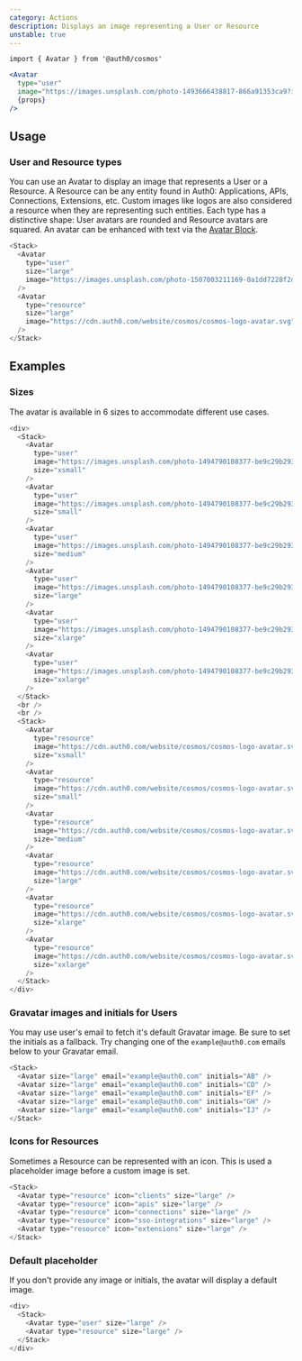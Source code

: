 ```yaml
---
category: Actions
description: Displays an image representing a User or Resource
unstable: true
---
```


`import { Avatar } from '@auth0/cosmos'`

```jsx
<Avatar
  type="user"
  image="https://images.unsplash.com/photo-1493666438817-866a91353ca9?ixlib=rb-0.3.5&q=80&fm=jpg&crop=entropy&cs=tinysrgb&w=200&h=200&fit=crop&crop=faces&s=a72ca28288878f8404a795f39642a46f"
  {props}
/>
```

## Usage

### User and Resource types

You can use an Avatar to display an image that represents a User or a Resource. A Resource can be any entity found in Auth0: Applications, APIs, Connections, Extensions, etc. Custom images like logos are also considered a resource when they are representing such entities. Each type has a distinctive shape: User avatars are rounded and Resource avatars are squared. An avatar can be enhanced with text via the [Avatar Block](/docs/#/component/avatar-block).

```js
<Stack>
  <Avatar
    type="user"
    size="large"
    image="https://images.unsplash.com/photo-1507003211169-0a1dd7228f2d?ixlib=rb-0.3.5&q=80&fm=jpg&crop=entropy&cs=tinysrgb&w=200&h=200&fit=crop&crop=faces&s=a72ca28288878f8404a795f39642a46f"
  />
  <Avatar
    type="resource"
    size="large"
    image="https://cdn.auth0.com/website/cosmos/cosmos-logo-avatar.svg"
  />
</Stack>
```

## Examples

### Sizes

The avatar is available in 6 sizes to accommodate different use cases.

```js
<div>
  <Stack>
    <Avatar
      type="user"
      image="https://images.unsplash.com/photo-1494790108377-be9c29b29330?ixlib=rb-0.3.5&q=80&fm=jpg&crop=entropy&cs=tinysrgb&w=200&h=200&fit=crop&crop=faces&s=707b9c33066bf8808c934c8ab394dff6"
      size="xsmall"
    />
    <Avatar
      type="user"
      image="https://images.unsplash.com/photo-1494790108377-be9c29b29330?ixlib=rb-0.3.5&q=80&fm=jpg&crop=entropy&cs=tinysrgb&w=200&h=200&fit=crop&crop=faces&s=707b9c33066bf8808c934c8ab394dff6"
      size="small"
    />
    <Avatar
      type="user"
      image="https://images.unsplash.com/photo-1494790108377-be9c29b29330?ixlib=rb-0.3.5&q=80&fm=jpg&crop=entropy&cs=tinysrgb&w=200&h=200&fit=crop&crop=faces&s=707b9c33066bf8808c934c8ab394dff6"
      size="medium"
    />
    <Avatar
      type="user"
      image="https://images.unsplash.com/photo-1494790108377-be9c29b29330?ixlib=rb-0.3.5&q=80&fm=jpg&crop=entropy&cs=tinysrgb&w=200&h=200&fit=crop&crop=faces&s=707b9c33066bf8808c934c8ab394dff6"
      size="large"
    />
    <Avatar
      type="user"
      image="https://images.unsplash.com/photo-1494790108377-be9c29b29330?ixlib=rb-0.3.5&q=80&fm=jpg&crop=entropy&cs=tinysrgb&w=200&h=200&fit=crop&crop=faces&s=707b9c33066bf8808c934c8ab394dff6"
      size="xlarge"
    />
    <Avatar
      type="user"
      image="https://images.unsplash.com/photo-1494790108377-be9c29b29330?ixlib=rb-0.3.5&q=80&fm=jpg&crop=entropy&cs=tinysrgb&w=200&h=200&fit=crop&crop=faces&s=707b9c33066bf8808c934c8ab394dff6"
      size="xxlarge"
    />
  </Stack>
  <br />
  <br />
  <Stack>
    <Avatar
      type="resource"
      image="https://cdn.auth0.com/website/cosmos/cosmos-logo-avatar.svg"
      size="xsmall"
    />
    <Avatar
      type="resource"
      image="https://cdn.auth0.com/website/cosmos/cosmos-logo-avatar.svg"
      size="small"
    />
    <Avatar
      type="resource"
      image="https://cdn.auth0.com/website/cosmos/cosmos-logo-avatar.svg"
      size="medium"
    />
    <Avatar
      type="resource"
      image="https://cdn.auth0.com/website/cosmos/cosmos-logo-avatar.svg"
      size="large"
    />
    <Avatar
      type="resource"
      image="https://cdn.auth0.com/website/cosmos/cosmos-logo-avatar.svg"
      size="xlarge"
    />
    <Avatar
      type="resource"
      image="https://cdn.auth0.com/website/cosmos/cosmos-logo-avatar.svg"
      size="xxlarge"
    />
  </Stack>
</div>
```

### Gravatar images and initials for Users

You may use user's email to fetch it's default Gravatar image. Be sure to set the initials as a fallback. Try changing one of the `example@auth0.com` emails below to your Gravatar email.

```js
<Stack>
  <Avatar size="large" email="example@auth0.com" initials="AB" />
  <Avatar size="large" email="example@auth0.com" initials="CD" />
  <Avatar size="large" email="example@auth0.com" initials="EF" />
  <Avatar size="large" email="example@auth0.com" initials="GH" />
  <Avatar size="large" email="example@auth0.com" initials="IJ" />
</Stack>
```

### Icons for Resources

Sometimes a Resource can be represented with an icon. This is used a placeholder image before a custom image is set.

```js
<Stack>
  <Avatar type="resource" icon="clients" size="large" />
  <Avatar type="resource" icon="apis" size="large" />
  <Avatar type="resource" icon="connections" size="large" />
  <Avatar type="resource" icon="sso-integrations" size="large" />
  <Avatar type="resource" icon="extensions" size="large" />
</Stack>
```

### Default placeholder

If you don't provide any image or initials, the avatar will display a default image.

```js
<div>
  <Stack>
    <Avatar type="user" size="large" />
    <Avatar type="resource" size="large" />
  </Stack>
</div>
```
